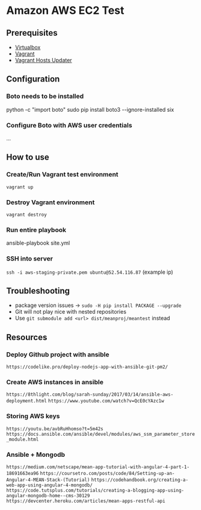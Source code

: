 # Amazon AWS EC2 Test

## Prerequisites

- [Virtualbox](https://www.virtualbox.org)
- [Vagrant](https://www.vagrantup.com/)
- [Vagrant Hosts Updater](https://github.com/cogitatio/vagrant-hostsupdater)

## Configuration

### Boto needs to be installed

python -c "import boto"
sudo pip install boto3 --ignore-installed six

### Configure Boto with AWS user credentials

...

## How to use

### Create/Run Vagrant test environment

`vagrant up`

### Destroy Vagrant environment

`vagrant destroy`

### Run entire playbook

ansible-playbook site.yml

### SSH into server

`ssh -i aws-staging-private.pem ubuntu@52.54.116.87` (example ip)

## Troubleshooting

- package version issues -> `sudo -H pip install PACKAGE --upgrade`
- Git will not play nice with nested repositories
- Use `git submodule add <url> dist/meanproj/meantest` instead

## Resources

### Deploy Github project with ansible

`https://codelike.pro/deploy-nodejs-app-with-ansible-git-pm2/`

### Create AWS instances in ansible

`https://8thlight.com/blog/sarah-sunday/2017/03/14/ansible-aws-deployment.html`
`https://www.youtube.com/watch?v=QcE0cYAzc1w`

### Storing AWS keys

`https://youtu.be/avbRuHhomso?t=5m42s`
`https://docs.ansible.com/ansible/devel/modules/aws_ssm_parameter_store_module.html`

### Ansible + Mongodb

`https://medium.com/netscape/mean-app-tutorial-with-angular-4-part-1-18691663ea96`
`https://coursetro.com/posts/code/84/Setting-up-an-Angular-4-MEAN-Stack-(Tutorial)`
`https://codehandbook.org/creating-a-web-app-using-angular-4-mongodb/`
`https://code.tutsplus.com/tutorials/creating-a-blogging-app-using-angular-mongodb-home--cms-30129`
`https://devcenter.heroku.com/articles/mean-apps-restful-api`
